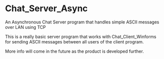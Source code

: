 # Chat_Server_Async
An Asynchronous Chat Server program that handles simple ASCII messages over LAN using TCP

This is a really basic server program that works with Chat_Client_Winforms for sending ASCII messages between all users of the client program.

More info will come in the future as the product is developed further.
